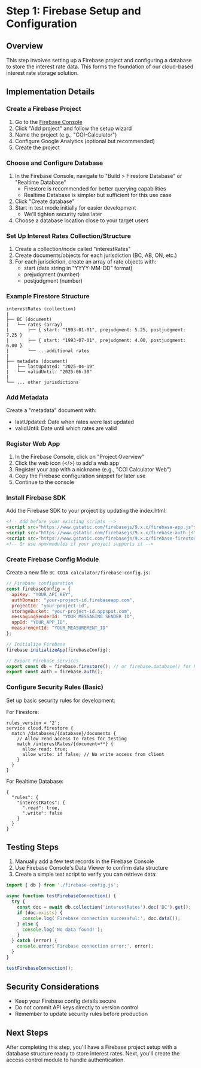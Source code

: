 # Step 1: Firebase Setup and Configuration

## Overview
This step involves setting up a Firebase project and configuring a database to store the interest rate data. This forms the foundation of our cloud-based interest rate storage solution.

## Implementation Details

### Create a Firebase Project
1. Go to the [Firebase Console](https://console.firebase.google.com/)
2. Click "Add project" and follow the setup wizard
3. Name the project (e.g., "COI-Calculator")
4. Configure Google Analytics (optional but recommended)
5. Create the project

### Choose and Configure Database
1. In the Firebase Console, navigate to "Build > Firestore Database" or "Realtime Database"
   - Firestore is recommended for better querying capabilities
   - Realtime Database is simpler but sufficient for this use case
2. Click "Create database"
3. Start in test mode initially for easier development 
   - We'll tighten security rules later
4. Choose a database location close to your target users

### Set Up Interest Rates Collection/Structure
1. Create a collection/node called "interestRates"
2. Create documents/objects for each jurisdiction (BC, AB, ON, etc.)
3. For each jurisdiction, create an array of rate objects with:
   - start (date string in "YYYY-MM-DD" format)
   - prejudgment (number)
   - postjudgment (number)

### Example Firestore Structure
```
interestRates (collection)
|
├── BC (document)
|   └── rates (array)
|       ├── { start: "1993-01-01", prejudgment: 5.25, postjudgment: 7.25 }
|       ├── { start: "1993-07-01", prejudgment: 4.00, postjudgment: 6.00 }
|       └── ...additional rates
|
├── metadata (document)
|   ├── lastUpdated: "2025-04-19"
|   └── validUntil: "2025-06-30"
|
└── ... other jurisdictions
```

### Add Metadata
Create a "metadata" document with:
- lastUpdated: Date when rates were last updated
- validUntil: Date until which rates are valid

### Register Web App
1. In the Firebase Console, click on "Project Overview"
2. Click the web icon (</>) to add a web app
3. Register your app with a nickname (e.g., "COI Calculator Web")
4. Copy the Firebase configuration snippet for later use
5. Continue to the console

### Install Firebase SDK
Add the Firebase SDK to your project by updating the index.html:

```html
<!-- Add before your existing scripts -->
<script src="https://www.gstatic.com/firebasejs/9.x.x/firebase-app.js"></script>
<script src="https://www.gstatic.com/firebasejs/9.x.x/firebase-auth.js"></script>
<script src="https://www.gstatic.com/firebasejs/9.x.x/firebase-firestore.js"></script>
<!-- Or use npm/modules if your project supports it -->
```

### Create Firebase Config Module
Create a new file `BC COIA calculator/firebase-config.js`:

```javascript
// Firebase configuration
const firebaseConfig = {
  apiKey: "YOUR_API_KEY",
  authDomain: "your-project-id.firebaseapp.com",
  projectId: "your-project-id",
  storageBucket: "your-project-id.appspot.com",
  messagingSenderId: "YOUR_MESSAGING_SENDER_ID",
  appId: "YOUR_APP_ID",
  measurementId: "YOUR_MEASUREMENT_ID"
};

// Initialize Firebase
firebase.initializeApp(firebaseConfig);

// Export Firebase services
export const db = firebase.firestore(); // or firebase.database() for Realtime Database
export const auth = firebase.auth();
```

### Configure Security Rules (Basic)
Set up basic security rules for development:

For Firestore:
```
rules_version = '2';
service cloud.firestore {
  match /databases/{database}/documents {
    // Allow read access to rates for testing
    match /interestRates/{document=**} {
      allow read: true;
      allow write: if false; // No write access from client
    }
  }
}
```

For Realtime Database:
```
{
  "rules": {
    "interestRates": {
      ".read": true,
      ".write": false
    }
  }
}
```

## Testing Steps
1. Manually add a few test records in the Firebase Console
2. Use Firebase Console's Data Viewer to confirm data structure
3. Create a simple test script to verify you can retrieve data:

```javascript
import { db } from './firebase-config.js';

async function testFirebaseConnection() {
  try {
    const doc = await db.collection('interestRates').doc('BC').get();
    if (doc.exists) {
      console.log('Firebase connection successful:', doc.data());
    } else {
      console.log('No data found!');
    }
  } catch (error) {
    console.error('Firebase connection error:', error);
  }
}

testFirebaseConnection();
```

## Security Considerations
- Keep your Firebase config details secure
- Do not commit API keys directly to version control
- Remember to update security rules before production

## Next Steps
After completing this step, you'll have a Firebase project setup with a database structure ready to store interest rates. Next, you'll create the access control module to handle authentication.
